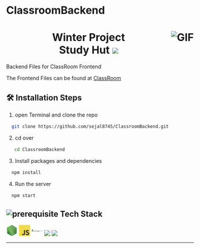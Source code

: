<h1> ClassroomBackend </h1>
<h1 align="center" border-left="5px">
    <img align="right" alt="GIF" height="60px" src="https://media.giphy.com/media/du3J3cXyzhj75IOgvA/giphy.gif" />
    Winter Project
  <br>
  Study Hut <img src="https://media.giphy.com/media/9S3FMee8gGGRBhZsA7/giphy.gif" width="36px">
</h1>

Backend Files for ClassRoom Frontend 

The Frontend Files can be found at [ClassRoom](https://github.com/parulsurana/Classroom)


## 🛠️ Installation Steps

  1. open Terminal and clone the repo

```bash
  git clone https://github.com/sejal8745/ClassroomBackend.git
```
 2. cd over 
 
```bash
   cd ClassroomBackend
```
  3. Install packages and dependencies

```bash
  npm install

 ```
  4. Run the server

```bash
  npm start
```

## <img src="https://media.giphy.com/media/5ndklThG9vUUdTmgMn/giphy.gif" alt="prerequisite" width="38px" > Tech Stack
<code><img height="30" src="https://raw.githubusercontent.com/github/explore/80688e429a7d4ef2fca1e82350fe8e3517d3494d/topics/nodejs/nodejs.png"></code>
<code><img height="30" src="https://raw.githubusercontent.com/github/explore/80688e429a7d4ef2fca1e82350fe8e3517d3494d/topics/javascript/javascript.png"></code>
<code><img width="30" src="https://raw.githubusercontent.com/github/explore/80688e429a7d4ef2fca1e82350fe8e3517d3494d/topics/mongodb/mongodb.png"></code>
<code><img height="30" src="https://ih1.redbubble.net/image.489553241.2202/st,small,507x507-pad,600x600,f8f8f8.u1.jpg"></code>
<code><img height="30" src="https://cdn.worldvectorlogo.com/logos/nodemon.svg"></code>







<hr>


